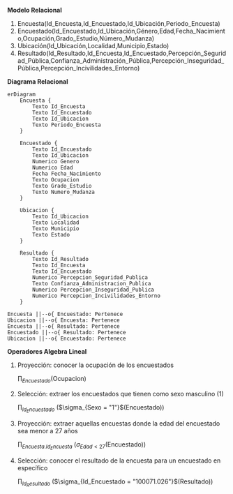 **Modelo Relacional**

1. Encuesta(Id_Encuesta,Id_Encuestado,Id_Ubicación,Periodo_Encuesta)
2. Encuestado(Id_Encuestado,Id_Ubicación,Género,Edad,Fecha_Nacimiento,Ocupación,Grado_Estudio,Número_Mudanza)
3. Ubicación(Id_Ubicación,Localidad,Municipio,Estado)
4. Resultado(Id_Resultado,Id_Encuesta,Id_Encuestado,Percepción_Seguridad_Pública,Confianza_Administración_Pública,Percepción_Inseguridad_Pública,Percepción_Incivilidades_Entorno)

**Diagrama Relacional**
```mermaid
erDiagram
    Encuesta {
        Texto Id_Encuesta
        Texto Id_Encuestado
        Texto Id_Ubicacion
        Texto Periodo_Encuesta
    }

    Encuestado {
        Texto Id_Encuestado
        Texto Id_Ubicacion
        Numerico Genero
        Numerico Edad
        Fecha Fecha_Nacimiento
        Texto Ocupacion
        Texto Grado_Estudio
        Texto Numero_Mudanza
    }

    Ubicacion {
        Texto Id_Ubicacion
        Texto Localidad
        Texto Municipio
        Texto Estado
    }

    Resultado {
        Texto Id_Resultado
        Texto Id_Encuesta
        Texto Id_Encuestado
        Numerico Percepcion_Seguridad_Publica
        Texto Confianza_Administracion_Publica
        Numerico Percepcion_Inseguridad_Publica
        Numerico Percepcion_Incivilidades_Entorno
    }

Encuesta ||--o{ Encuestado: Pertenece
Ubicacion ||--o{ Encuesta: Pertenece
Encuesta ||--o{ Resultado: Pertenece
Encuestado ||--o{ Resultado: Pertenece
Ubicacion ||--o{ Encuestado: Pertenece
```

**Operadores Algebra Lineal**
1. Proyección: conocer la ocupación de los encuestados

    $\prod_{Encuestado}$(Ocupacion)

2. Selección: extraer los encuestados que tienen como sexo masculino (1)

     $\prod_{Id_Encuestado}$ ($\sigma_{Sexo = "1"}$(Encuestado))

3. Proyección: extraer aquellas encuestas donde la edad del encuestado sea menor a 27 años

     $\prod_{Encuesta.Id_Encuesta}$ ($\sigma_{Edad < 27}$(Encuestado))

4. Selección: conocer el resultado de la encuesta para un encuestado en específico

     $\prod_{Id_Resultado}$ ($\sigma_{Id_Encuestado = "100071.026"}$(Resultado))